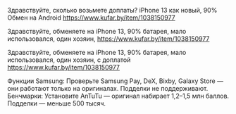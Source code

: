 Здравствуйте, сколько возьмете доплаты?
iPhone 13 как новый, 90% Обмен на Android
https://www.kufar.by/item/1038150977


Здравствуйте, обменяете на
iPhone 13, 90% батарея, мало использовался, один хозяин,
https://www.kufar.by/item/1038150977

Здравствуйте, обменяете на
iPhone 13, 90% батарея, мало использовался, один хозяин, с доплатой
https://www.kufar.by/item/1038150977


Функции Samsung: Проверьте Samsung Pay, DeX, Bixby, Galaxy Store — они работают только на оригиналах. Подделки не поддерживают.
Бенчмарки: Установите AnTuTu — оригинал набирает 1,2–1,5 млн баллов. Подделки — меньше 500 тысяч.